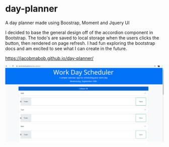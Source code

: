 # day-planner


A day planner made using Boostrap, Moment and Jquery UI

I decided to base the general design off of the accordion component in Bootstrap. The todo's are saved to local storage 
when the users clicks the button, then rendered on page refresh. I had fun exploring the bootstrap docs and am excited to see what 
I can create in the future. 

https://jacobmabob.github.io/day-planner/


![Picture of app](/day-planner.png)